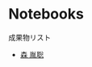 # Notebooks

成果物リスト

* [森 胤聡](http://nbviewer.jupyter.org/github/taneaki/MyMatching.jl/blob/master/DA_onetoone_Demo.ipynb)
